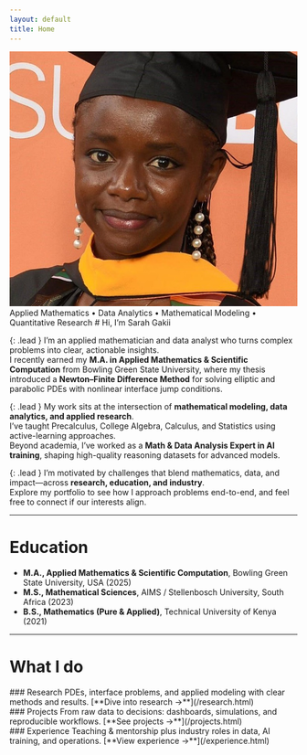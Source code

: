 ```yaml
---
layout: default
title: Home
---
```


<!-- HERO -->
<div class="hero" id="about">
  <div class="portrait">
    <img src="/assets/headshot.jpg" alt="Sarah Gakii headshot" />
  </div>

  <div class="card intro" markdown="1">
<span class="eyebrow">Applied Mathematics • Data Analytics • Mathematical Modeling • Quantitative Research</span>
# Hi, I’m <span class="accent">Sarah Gakii</span>

{: .lead }
I’m an applied mathematician and data analyst who turns complex problems into clear, actionable insights.  
I recently earned my **M.A. in Applied Mathematics & Scientific Computation** from Bowling Green State University, where my thesis introduced a **Newton–Finite Difference Method** for solving elliptic and parabolic PDEs with nonlinear interface jump conditions.

{: .lead }
My work sits at the intersection of **mathematical modeling, data analytics, and applied research**.  
I’ve taught Precalculus, College Algebra, Calculus, and Statistics using active-learning approaches.  
Beyond academia, I’ve worked as a **Math & Data Analysis Expert in AI training**, shaping high-quality reasoning datasets for advanced models.

{: .lead }
I’m motivated by challenges that blend mathematics, data, and impact—across **research, education, and industry**.  
Explore my portfolio to see how I approach problems end-to-end, and feel free to connect if our interests align.
  </div>
</div>

---

# Education
- **M.A., Applied Mathematics & Scientific Computation**, Bowling Green State University, USA (2025)  
- **M.S., Mathematical Sciences**, AIMS / Stellenbosch University, South Africa (2023)  
- **B.S., Mathematics (Pure & Applied)**, Technical University of Kenya (2021)  

---

# What I do

<div class="grid cards">

<article class="card" markdown="1">
### Research  
PDEs, interface problems, and applied modeling with clear methods and results.  
[**Dive into research →**](/research.html)
</article>

<article class="card" markdown="1">
### Projects  
From raw data to decisions: dashboards, simulations, and reproducible workflows.  
[**See projects →**](/projects.html)
</article>

<article class="card" markdown="1">
### Experience  
Teaching & mentorship plus industry roles in data, AI training, and operations.  
[**View experience →**](/experience.html)
</article>

</div>
